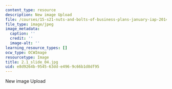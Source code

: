 ```yaml
---
content_type: resource
description: New image Upload
file: /courses/15-s21-nuts-and-bolts-of-business-plans-january-iap-2014/e8d9264b954563dde4969c66b1d8df95_2.1_slide_04.jpg
file_type: image/jpeg
image_metadata:
  caption: ''
  credit: ''
  image-alt: ''
learning_resource_types: []
ocw_type: OCWImage
resourcetype: Image
title: 2.1_slide_04.jpg
uid: e8d9264b-9545-63dd-e496-9c66b1d8df95
---
```

New image Upload

